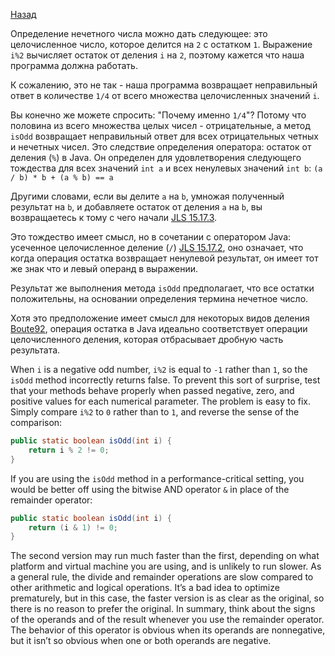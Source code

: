 [Назад](https://github.com/YaroslavMizgirev/JavaPuzzlers/blob/main/Puzzle1-Oddity/README.md)

Определение нечетного числа можно дать следующее: это целочисленное число, которое делится на ```2``` с остатком ```1```.
Выражение ```i%2``` вычисляет остаток от деления ```i``` на ```2```, поэтому кажется что наша программа должна работать.

К сожалению, это не так - наша программа возвращает неправильный ответ в количестве ```1/4``` от всего множества целочисленных значений ```i```.

Вы конечно же можете спросить: "Почему именно ```1/4```"?
Потому что половина из всего множества целых чисел - отрицательные, а метод ```isOdd``` возвращает неправильный ответ для всех отрицательных четных и нечетных чисел.
Это следствие определения оператора: остаток от деления (```%```) в Java.
Он определен для удовлетворения следующего тождества для всех значений ```int a``` и всех ненулевых значений ```int b```:
```(a / b) * b + (a % b) == a```

Другими словами, если вы делите ```a``` на ```b```, умножая полученный результат на ```b```, и добавляете остаток от деления ```a``` на ```b```, вы возвращаетесь к тому с чего начали [JLS 15.17.3](https://docs.oracle.com/javase/specs/jls/se17/html/jls-15.html#jls-15.17.3).

Это тождество имеет смысл, но в сочетании с оператором Java: усеченное целочисленное деление (```/```) [JLS 15.17.2](https://docs.oracle.com/javase/specs/jls/se17/html/jls-15.html#jls-15.17.2), оно означает, что когда операция остатка возвращает ненулевой результат, он
имеет тот же знак что и левый операнд в выражении.

Результат же выполнения метода ```isOdd``` предполагает, что все остатки положительны, на основании определения термина нечетное число.

Хотя это предположение имеет смысл для некоторых видов деления [Boute92](https://dl.acm.org/doi/10.1145/128861.128862?dl=ACM&coll=portal "Boute, Raymond. “The Euclidean definition of the functions div and mod.” In ACM Transactions on Programming Languages and Systems, Vol. 14, No. 2 (April 1992): 127–144."), операция остатка в Java идеально соответствует операции целочисленного деления, которая отбрасывает дробную часть результата.

When ```i``` is a negative odd number, ```i%2``` is equal to ```-1``` rather than ```1```, so the ```isOdd``` method incorrectly returns false.
To prevent this sort of surprise, test that your methods behave properly when passed negative, zero, and positive values for each numerical parameter.
The problem is easy to fix. Simply compare ```i%2``` to ```0``` rather than to ```1```, and reverse the sense of the comparison:

```java
public static boolean isOdd(int i) {
    return i % 2 != 0;
}
```

If you are using the ```isOdd``` method in a performance-critical setting, you would be better off using the bitwise AND operator ```&``` in place of the remainder operator:

```java
public static boolean isOdd(int i) {
    return (i & 1) != 0;
}
```

The second version may run much faster than the first, depending on what platform and virtual machine you are using, and is unlikely to run slower.
As a general rule, the divide and remainder operations are slow compared to other arithmetic and logical operations.
It’s a bad idea to optimize prematurely, but in this case, the faster version is as clear as the original, so there is no reason to prefer the original.
In summary, think about the signs of the operands and of the result whenever you use the remainder operator.
The behavior of this operator is obvious when its operands are nonnegative, but it isn’t so obvious when one or both operands are negative.
